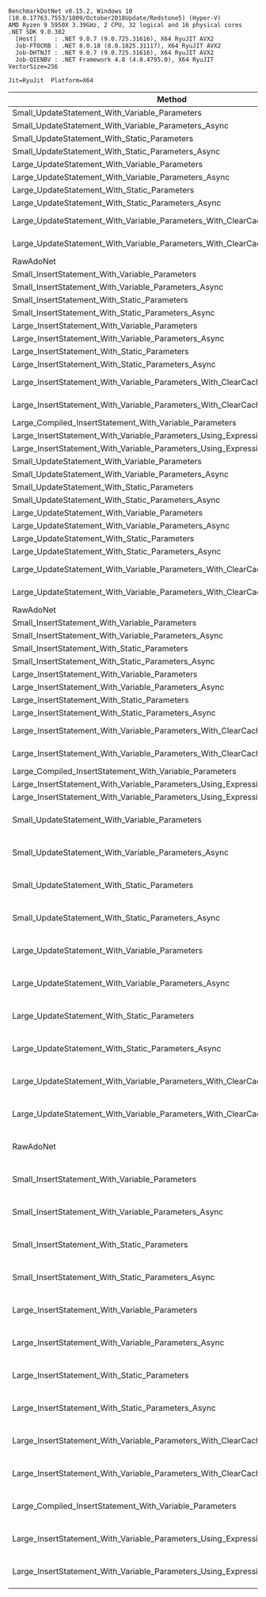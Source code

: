 ```

BenchmarkDotNet v0.15.2, Windows 10 (10.0.17763.7553/1809/October2018Update/Redstone5) (Hyper-V)
AMD Ryzen 9 5950X 3.39GHz, 2 CPU, 32 logical and 16 physical cores
.NET SDK 9.0.302
  [Host]     : .NET 9.0.7 (9.0.725.31616), X64 RyuJIT AVX2
  Job-FTOCRB : .NET 8.0.18 (8.0.1825.31117), X64 RyuJIT AVX2
  Job-DHTNJT : .NET 9.0.7 (9.0.725.31616), X64 RyuJIT AVX2
  Job-QIENBV : .NET Framework 4.8 (4.8.4795.0), X64 RyuJIT VectorSize=256

Jit=RyuJit  Platform=X64  

```
| Method                                                                         | Runtime              | Mean             | Allocated |
|------------------------------------------------------------------------------- |--------------------- |-----------------:|----------:|
| Small_UpdateStatement_With_Variable_Parameters                                 | .NET 8.0             |     81,583.57 ns |   30256 B |
| Small_UpdateStatement_With_Variable_Parameters_Async                           | .NET 8.0             |     88,670.45 ns |   30616 B |
| Small_UpdateStatement_With_Static_Parameters                                   | .NET 8.0             |     81,761.39 ns |   30256 B |
| Small_UpdateStatement_With_Static_Parameters_Async                             | .NET 8.0             |     61,314.99 ns |   30616 B |
| Large_UpdateStatement_With_Variable_Parameters                                 | .NET 8.0             |    142,207.85 ns |   61168 B |
| Large_UpdateStatement_With_Variable_Parameters_Async                           | .NET 8.0             |    178,508.20 ns |   61272 B |
| Large_UpdateStatement_With_Static_Parameters                                   | .NET 8.0             |    146,570.07 ns |   61408 B |
| Large_UpdateStatement_With_Static_Parameters_Async                             | .NET 8.0             |    176,931.03 ns |   61432 B |
| Large_UpdateStatement_With_Variable_Parameters_With_ClearCaches                | .NET 8.0             | 64,635,508.33 ns |  839995 B |
| Large_UpdateStatement_With_Variable_Parameters_With_ClearCaches_Async          | .NET 8.0             | 64,986,936.26 ns |  838435 B |
| RawAdoNet                                                                      | .NET 8.0             |         67.06 ns |     360 B |
| Small_InsertStatement_With_Variable_Parameters                                 | .NET 8.0             |     33,910.98 ns |   22912 B |
| Small_InsertStatement_With_Variable_Parameters_Async                           | .NET 8.0             |     52,421.48 ns |   23208 B |
| Small_InsertStatement_With_Static_Parameters                                   | .NET 8.0             |     48,643.35 ns |   22688 B |
| Small_InsertStatement_With_Static_Parameters_Async                             | .NET 8.0             |     52,327.21 ns |   23400 B |
| Large_InsertStatement_With_Variable_Parameters                                 | .NET 8.0             |    116,318.30 ns |   49168 B |
| Large_InsertStatement_With_Variable_Parameters_Async                           | .NET 8.0             |    104,590.91 ns |   49912 B |
| Large_InsertStatement_With_Static_Parameters                                   | .NET 8.0             |    118,614.10 ns |   49168 B |
| Large_InsertStatement_With_Static_Parameters_Async                             | .NET 8.0             |    122,789.90 ns |   49912 B |
| Large_InsertStatement_With_Variable_Parameters_With_ClearCaches                | .NET 8.0             | 48,215,312.38 ns |  725312 B |
| Large_InsertStatement_With_Variable_Parameters_With_ClearCaches_Async          | .NET 8.0             | 63,804,046.03 ns |  725171 B |
| Large_Compiled_InsertStatement_With_Variable_Parameters                        | .NET 8.0             |     10,398.32 ns |   11440 B |
| Large_InsertStatement_With_Variable_Parameters_Using_Expression_Overload       | .NET 8.0             |    103,488.85 ns |   34504 B |
| Large_InsertStatement_With_Variable_Parameters_Using_Expression_Overload_Async | .NET 8.0             |     89,211.07 ns |   34880 B |
| Small_UpdateStatement_With_Variable_Parameters                                 | .NET 9.0             |     88,900.80 ns |   30048 B |
| Small_UpdateStatement_With_Variable_Parameters_Async                           | .NET 9.0             |     42,893.58 ns |   30680 B |
| Small_UpdateStatement_With_Static_Parameters                                   | .NET 9.0             |     86,923.02 ns |   30048 B |
| Small_UpdateStatement_With_Static_Parameters_Async                             | .NET 9.0             |     92,878.96 ns |   30456 B |
| Large_UpdateStatement_With_Variable_Parameters                                 | .NET 9.0             |    189,884.28 ns |   61264 B |
| Large_UpdateStatement_With_Variable_Parameters_Async                           | .NET 9.0             |    198,077.73 ns |   61928 B |
| Large_UpdateStatement_With_Static_Parameters                                   | .NET 9.0             |    197,567.88 ns |   61488 B |
| Large_UpdateStatement_With_Static_Parameters_Async                             | .NET 9.0             |    199,954.78 ns |   61560 B |
| Large_UpdateStatement_With_Variable_Parameters_With_ClearCaches                | .NET 9.0             | 47,216,225.88 ns |  831056 B |
| Large_UpdateStatement_With_Variable_Parameters_With_ClearCaches_Async          | .NET 9.0             | 56,873,041.67 ns |  831304 B |
| RawAdoNet                                                                      | .NET 9.0             |         98.85 ns |     360 B |
| Small_InsertStatement_With_Variable_Parameters                                 | .NET 9.0             |     45,780.22 ns |   22640 B |
| Small_InsertStatement_With_Variable_Parameters_Async                           | .NET 9.0             |     38,832.59 ns |   23048 B |
| Small_InsertStatement_With_Static_Parameters                                   | .NET 9.0             |     47,051.11 ns |   22640 B |
| Small_InsertStatement_With_Static_Parameters_Async                             | .NET 9.0             |     48,394.90 ns |   23048 B |
| Large_InsertStatement_With_Variable_Parameters                                 | .NET 9.0             |    103,300.16 ns |   49120 B |
| Large_InsertStatement_With_Variable_Parameters_Async                           | .NET 9.0             |     49,030.58 ns |   50008 B |
| Large_InsertStatement_With_Static_Parameters                                   | .NET 9.0             |    105,582.49 ns |   49440 B |
| Large_InsertStatement_With_Static_Parameters_Async                             | .NET 9.0             |    106,575.78 ns |   49528 B |
| Large_InsertStatement_With_Variable_Parameters_With_ClearCaches                | .NET 9.0             | 55,339,359.26 ns |  717959 B |
| Large_InsertStatement_With_Variable_Parameters_With_ClearCaches_Async          | .NET 9.0             | 54,538,514.77 ns |  716952 B |
| Large_Compiled_InsertStatement_With_Variable_Parameters                        | .NET 9.0             |     11,509.63 ns |   11392 B |
| Large_InsertStatement_With_Variable_Parameters_Using_Expression_Overload       | .NET 9.0             |     58,092.90 ns |   34712 B |
| Large_InsertStatement_With_Variable_Parameters_Using_Expression_Overload_Async | .NET 9.0             |     92,650.28 ns |   34832 B |
| Small_UpdateStatement_With_Variable_Parameters                                 | .NET Framework 4.6.2 |    193,756.46 ns |   44445 B |
| Small_UpdateStatement_With_Variable_Parameters_Async                           | .NET Framework 4.6.2 |    276,733.93 ns |   44665 B |
| Small_UpdateStatement_With_Static_Parameters                                   | .NET Framework 4.6.2 |    267,512.95 ns |   44445 B |
| Small_UpdateStatement_With_Static_Parameters_Async                             | .NET Framework 4.6.2 |    250,117.73 ns |   44665 B |
| Large_UpdateStatement_With_Variable_Parameters                                 | .NET Framework 4.6.2 |    414,348.31 ns |   96586 B |
| Large_UpdateStatement_With_Variable_Parameters_Async                           | .NET Framework 4.6.2 |    386,395.46 ns |   93338 B |
| Large_UpdateStatement_With_Static_Parameters                                   | .NET Framework 4.6.2 |    500,714.20 ns |   96594 B |
| Large_UpdateStatement_With_Static_Parameters_Async                             | .NET Framework 4.6.2 |    318,349.56 ns |   93338 B |
| Large_UpdateStatement_With_Variable_Parameters_With_ClearCaches                | .NET Framework 4.6.2 | 52,943,763.31 ns | 1152528 B |
| Large_UpdateStatement_With_Variable_Parameters_With_ClearCaches_Async          | .NET Framework 4.6.2 | 70,418,201.43 ns | 1154499 B |
| RawAdoNet                                                                      | .NET Framework 4.6.2 |        388.20 ns |     417 B |
| Small_InsertStatement_With_Variable_Parameters                                 | .NET Framework 4.6.2 |    165,595.82 ns |   33593 B |
| Small_InsertStatement_With_Variable_Parameters_Async                           | .NET Framework 4.6.2 |    176,925.53 ns |   33805 B |
| Small_InsertStatement_With_Static_Parameters                                   | .NET Framework 4.6.2 |    136,605.39 ns |   33973 B |
| Small_InsertStatement_With_Static_Parameters_Async                             | .NET Framework 4.6.2 |    144,129.19 ns |   34578 B |
| Large_InsertStatement_With_Variable_Parameters                                 | .NET Framework 4.6.2 |    272,128.20 ns |   73394 B |
| Large_InsertStatement_With_Variable_Parameters_Async                           | .NET Framework 4.6.2 |    357,442.87 ns |   74006 B |
| Large_InsertStatement_With_Static_Parameters                                   | .NET Framework 4.6.2 |    155,962.81 ns |   73394 B |
| Large_InsertStatement_With_Static_Parameters_Async                             | .NET Framework 4.6.2 |    304,829.26 ns |   74006 B |
| Large_InsertStatement_With_Variable_Parameters_With_ClearCaches                | .NET Framework 4.6.2 | 47,964,124.44 ns |  991244 B |
| Large_InsertStatement_With_Variable_Parameters_With_ClearCaches_Async          | .NET Framework 4.6.2 | 67,549,536.67 ns |  990221 B |
| Large_Compiled_InsertStatement_With_Variable_Parameters                        | .NET Framework 4.6.2 |     21,678.21 ns |   11586 B |
| Large_InsertStatement_With_Variable_Parameters_Using_Expression_Overload       | .NET Framework 4.6.2 |    132,728.29 ns |   59485 B |
| Large_InsertStatement_With_Variable_Parameters_Using_Expression_Overload_Async | .NET Framework 4.6.2 |    321,644.88 ns |   64713 B |
